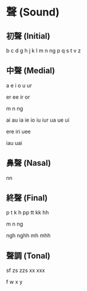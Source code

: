 # 聲 (Sound)

## 初聲 (Initial)

b c d g h j k l m n ng p q s t v z

## 中聲 (Medial)

a e i o u ur

er ee ir or

m n ng

ai au ia ie io iu iur ua ue ui

ere iri uee

iau uai

## 鼻聲 (Nasal)

nn

## 終聲 (Final)

p t k h pp tt kk hh

m n ng

ngh nghh mh mhh

## 聲調 (Tonal)

sf zs zzs xx xxx

f w x y
